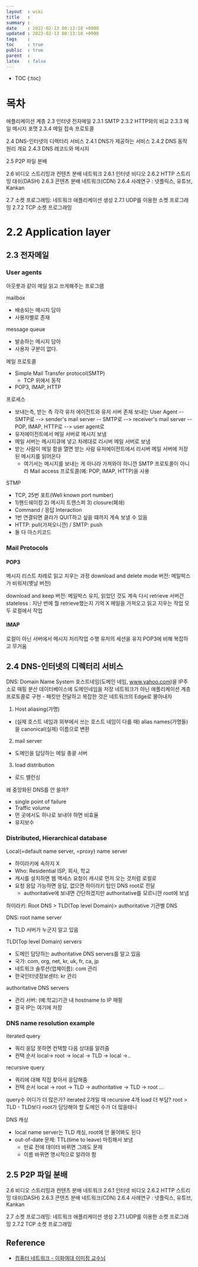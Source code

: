 ```yaml
---
layout  : wiki
title   : 
summary : 
date    : 2022-02-13 00:13:18 +0900
updated : 2022-02-13 00:13:18 +0900
tags    : 
toc     : true
public  : true
parent  : 
latex   : false
---
```

* TOC
{:toc}

# 목차
애플리케이션 계층 
2.3 인터넷 전자메일
2.3.1 SMTP
2.3.2 HTTP와의 비교
2.3.3 메일 메시지 포맷
2.3.4 메일 접속 프로토콜

2.4 DNS-인터넷의 디렉터리 서비스
2.4.1 DNS가 제공하는 서비스
2.4.2 DNS 동작 원리 개요
2.4.3 DNS 레코드와 메시지

2.5 P2P 파일 분배

2.6 비디오 스트리밍과 컨텐츠 분배 네트워크
2.6.1 인터넷 비디오
2.6.2 HTTP 스트리밍 대쉬(DASH)
2.6.3 콘텐츠 분배 네트워크(CDN)
2.6.4 사례연구 : 넷플릭스, 유튜브, Kankan

2.7 소켓 프로그래밍: 네트워크 애플리케이션 생성
2.7.1 UDP를 이용한 소켓 프로그래밍
2.7.2 TCP 소켓 프로그래밍

# 2.2 Application layer 
## 2.3 전자메일
### User agents
아웃룻과 같이 메일 읽고 쓰게해주는 프로그램

mailbox
- 배송되는 메시지 담아
- 사용자별로 존재

message queue
- 발송하는 메시지 담아
- 사용자 구분이 없다.

메일 프로토콜
- Simple Mail Transfer protocol(SMTP)
	- TCP 위에서 동작
- POP3, IMAP, HTTP

프로세스
- 보내는측, 받는 측 각각 유저 에이전트와 유저 서버 존재
보내는 User Agent -- SMTP로 --> sender's mail server -- SMTP로 --> receiver's mail server -- POP, IMAP, HTTP로 --> user agent로
- 유저에이전트에서 메일 서버로 메시지 보냄
- 메일 서버는 메시지큐에 넣고 차례대로 리시버 메일 서버로 보냄
- 받는 사람이 메일 함을 열면 받는 사람 유저에이전트에서 리시버 메일 서버에 저장된 메시지를 읽어온다
	- 여기서는 메시지를 보내는 게 아니라 가져와야 하니깐 SMTP 프로토콜이 아니라 Mail access 프로토콜(예: POP, IMAP, HTTP)을 사용

STMP
- TCP, 25번 포트(Well known port number)
- 1)핸드쉐이킹 2) 메시지 트랜스퍼 3) closure(폐쇄)
- Command / 응답 Interaction
- 1번 연결되면 클라가 QUIT하고 싶을 떄까지 계속 보낼 수 있음
- HTTP: pull(가져오니깐) / SMTP: push
- 둘 다 아스키코드

### Mail Protocols

#### POP3
메시지 리스트 차례로 읽고 지우는 과정
download and delete mode 버전: 메일박스가 비워져(옛날 버전)

download and keep 버전: 메일박스 유지, 읽었던 것도 계속 다시 retrieve
서버간 stateless : 지난 번에 뭘 retrieve했는지 기억 X
메일을 가져오고 읽고 지우는 작업 모두 로컬에서 작업

#### IMAP
로컬이 아닌 서버에서 메시지 처리작업 수행
유저의 세션을 유지
POP3에 비해 복잡하고 무거움

## 2.4 DNS-인터넷의 디렉터리 서비스

DNS: Domain Name System
호스트네임(도메인 네임, www.yahoo.com)을 IP주소로 매핑
분산 데이터베이스에 도메인네임을 저장
네트워크가 아닌 애플리케이션 계층 프로토콜로 구현
	- 패킷만 전달하고 복잡한 것은 네트워크의 Edge로 몰아내자

1) Host aliasing(가명)
- (실제 호스트 네임과 외부에서 쓰는 호스트 네임이 다를 때) alias names(가명들)을 canonical(실제) 이름으로 변환
2) mail server
- 도메인을 담당하는 메일 총괄 서버
3) load distribution
- 로드 밸런싱

왜 중앙화된 DNS를 안 쓸까?
- single point of failure
- Traffic volume
- 먼 곳에서도 하나로 보내야 하면 비효율
- 유지보수 

### Distributed, Hierarchical database

Local(=default name server, =proxy) name server
- 하이라키에 속하지 X
- Who: Residential ISP, 회사, 학교
- 캐시를 설치하면 웹 액세스 요청이 캐시로 먼저 오는 것처럼 로컬로
- 요청 응답 가능하면 응답, 없으면 하이라키 탑인 DNS root로 전달
	- authoritative에 보내면 간단하겠지만 authoritative를 모르니깐 root에 보냄

하이라키: Root DNS > TLD(Top level Domain)> authoritative 기관별 DNS

DNS: root name server
- TLD 서버가 누군지 알고 있음

TLD(Top level Domain) servers
- 도메인 담당하는 authoritative DNS servers를 알고 있음
- 국가: com, org, net, kr, uk, fr, ca, jp
- 네트워크 솔루션(업체이름): com 관리
- 한국인터넷정보센터: kr 관리

authoritative DNS servers
- 관리 서버: (예:학교)기관 내 hostname to IP 매핑
- 결국 IP는 여기에 저장

### DNS name resolution example

iterated query
- 쿼리 응답 못하면 컨택할 다음 상대를 알려줌
- 컨택 순서 local-> root -> local -> TLD -> local ->..

recursive query
- 쿼리에 대해 직접 찾아서 응답해줌
- 컨택 순서 local -> root -> TLD -> authoritative -> TLD -> root ...

query수 어디가 더 많은가? iterated 2개일 때 recursive 4개
load 더 부담? root > TLD
	- TLD보다 root가 담당해야 할 도메인 수가 더 많을테니


DNS 캐싱
- local name server는 TLD 캐싱, root에 안 물어봐도 된다
- out-of-date 문제: TTL(time to leave) 마킹해서 보냄
	- 만료 전에 데이터 바뀌면 그래도 문제
	- 이름 바뀌면 명시적으로 알려야 함

## 2.5 P2P 파일 분배

2.6 비디오 스트리밍과 컨텐츠 분배 네트워크
2.6.1 인터넷 비디오
2.6.2 HTTP 스트리밍 대쉬(DASH)
2.6.3 콘텐츠 분배 네트워크(CDN)
2.6.4 사례연구 : 넷플릭스, 유튜브, Kankan

2.7 소켓 프로그래밍: 네트워크 애플리케이션 생성
2.7.1 UDP를 이용한 소켓 프로그래밍
2.7.2 TCP 소켓 프로그래밍


## Reference

- [컴퓨터 네트워크 - 이화여대 이미정 교수님](http://kocw.net/home/search/kemView.do?kemId=1046412)
